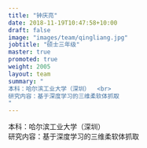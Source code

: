 ```yaml
---
title: "钟庆亮"
date: 2018-11-19T10:47:58+10:00
draft: false
image: "images/team/qingliang.jpg"
jobtitle: "硕士三年级"
master: true
promoted: true
weight: 2005
layout: team
summary: "
本科：哈尔滨工业大学（深圳）  <br>
研究内容：基于深度学习的三维柔软体抓取
"
---
```


本科：哈尔滨工业大学（深圳）  
研究内容：基于深度学习的三维柔软体抓取
